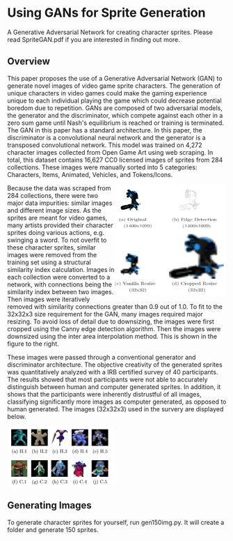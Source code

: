 # Using GANs for Sprite Generation
A Generative Adversarial Network for creating character sprites. Please read SpriteGAN.pdf if you are interested in finding out more.

## Overview
This paper proposes the use of a Generative Adversarial Network (GAN) to generate novel images of video game sprite characters. The generation of unique characters in video games could make the gaming experience unique to each individual playing the game which could decrease potential boredom due to repetition. GANs are composed of two adversarial models, the generator and the discriminator, which compete against each other in a zero sum game until Nash's equilibrium is reached or training is terminated. The GAN in this paper has a standard architecture. In this paper, the discriminator is a convolutional neural network and the generator is a transposed convolutional network. This model was trained on 4,272 character images collected from Open Game Art using web scraping. In total, this dataset contains 16,627 CC0 licensed images of sprites from 284 collections. These images were manually sorted into 5 categories: Characters, Items, Animated, Vehicles, and Tokens/Icons. 

<a href="url"><img src="https://github.com/thomasg8/SpriteGAN/blob/master/Code/Figs/Cleaning.png" align="right" height="256" width="256" ></a>

Because the data was scraped from 284 collections, there were two major data impurities: similar images and different image sizes. As the sprites are meant for video games, many artists provided their character sprites doing various actions, e.g. swinging a sword. To not overfit to these character sprites, similar images were removed from the training set using a structural similarity index calculation. Images in each collection were converted to a network, with connections being the similarity index between two images. Then images were iteratively removed with similarity connections greater than 0.9 out of 1.0. To fit to the 32x32x3 size requirement for the GAN, many images required major resizing. To avoid loss of detail due to downsizing, the images were first cropped using the Canny edge detection algorithm. Then the images were downsized using the inter area interpolation method. This is shown in the figure to the right. 

These images were passed through a conventional generator and discriminator architecture. The objective creativity of the generated sprites was quantitatively analyzed with a IRB certified survey of 40 participants. The results showed that most participants were not able to accurately distinguish between human and computer generated sprites. In addition, it shows that the participants were inherently distrustful of all images, classifying significantly more images as computer generated, as opposed to human generated. The images (32x32x3) used in the survery are displayed below.

<a href="url"><img src="https://github.com/thomasg8/SpriteGAN/blob/master/Code/Figs/Survey.PNG" align="center"></a>

## Generating Images
To generate character sprites for yourself, run gen150img.py. It will create a folder and generate 150 sprites. 

